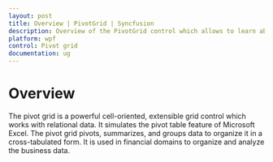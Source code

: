 ```yaml
---
layout: post
title: Overview | PivotGrid | Syncfusion
description: Overview of the PivotGrid control which allows to learn about the working mechanism of control | Syncfusion
platform: wpf
control: Pivot grid
documentation: ug
---
```


# Overview

The pivot grid is a powerful cell-oriented, extensible grid control which works with relational data. It simulates the pivot table feature of Microsoft Excel. The pivot grid pivots, summarizes, and groups data to organize it in a cross-tabulated form. It is used in financial domains to organize and analyze the business data.